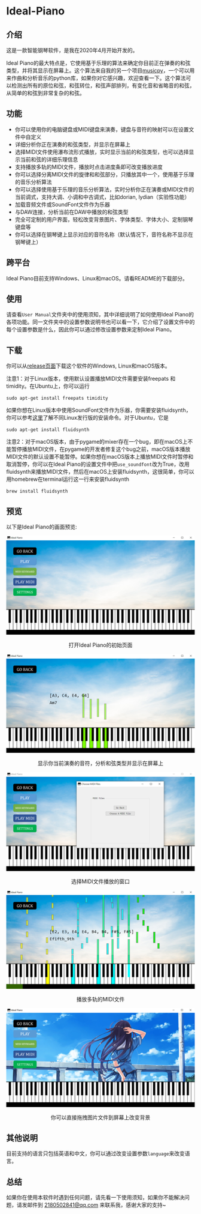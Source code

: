 # Ideal-Piano

## 介绍

这是一款智能钢琴软件，是我在2020年4月开始开发的。

Ideal Piano的最大特点是，它使用基于乐理的算法来确定你目前正在弹奏的和弦类型，并将其显示在屏幕上。这个算法来自我的另一个项目[musicpy](https://github.com/Rainbow-Dreamer/musicpy)，一个可以用来作曲和分析音乐的python库，如果你对它感兴趣，欢迎查看一下。这个算法可以检测出所有的原位和弦，和弦转位，和弦声部排列，有变化音和省略音的和弦，从简单的和弦到非常复杂的和弦。



## 功能

* 你可以使用你的电脑键盘或MIDI键盘来演奏，键盘与音符的映射可以在设置文件中自定义
* 详细分析你正在演奏的和弦类型，并显示在屏幕上
* 选择MIDI文件使用瀑布流形式播放，实时显示当前的和弦类型，也可以选择显示当前和弦的详细乐理信息
* 支持播放多轨的MIDI文件，播放时点击进度条即可改变播放进度
* 你可以选择分离MIDI文件的旋律和和弦部分，只播放其中一个，使用基于乐理的音乐分析算法
* 你可以选择使用基于乐理的音乐分析算法，实时分析你正在演奏或MIDI文件的当前调式，支持大调、小调和中古调式，比如dorian, lydian（实验性功能）
* 加载音频文件或SoundFont文件作为乐器
* 与DAW连接，分析当前在DAW中播放的和弦类型
* 完全可定制的用户界面，轻松改变背景图片、字体类型、字体大小、定制钢琴键盘等
* 你可以选择在钢琴键上显示对应的音符名称（默认情况下，音符名称不显示在钢琴键上）



## 跨平台

Ideal Piano目前支持Windows、Linux和macOS。请看README的下载部分。



## 使用

请查看`User Manual`文件夹中的使用须知，其中详细说明了如何使用Ideal Piano的各项功能。同一文件夹中的设置参数说明书也可以看一下，它介绍了设置文件中的每个设置参数是什么，因此你可以通过修改设置参数来定制Ideal Piano。



## 下载

你可以从[release页面](https://github.com/Rainbow-Dreamer/Ideal-Piano/releases/latest)下载这个软件的Windows, Linux和macOS版本。

注意1：对于Linux版本，使用默认设置播放MIDI文件需要安装freepats 和 timidity。在Ubuntu上，你可以运行

```
sudo apt-get install freepats timidity
```

如果你想在Linux版本中使用SoundFont文件作为乐器，你需要安装fluidsynth，你可以参考[这里](https://github.com/FluidSynth/fluidsynth/wiki/Download)了解不同Linux发行版的安装命令。对于Ubuntu，它是

```
sudo apt-get install fluidsynth
```

注意2：对于macOS版本，由于pygame的mixer存在一个bug，即在macOS上不能暂停播放MIDI文件，在pygame的开发者修复这个bug之前，macOS版本播放MIDI文件的默认设置不能暂停。如果你想在macOS版本上播放MIDI文件时暂停和取消暂停，你可以在Ideal Piano的设置文件中把`use_soundfont`改为True，改用fluidsynth来播放MIDI文件，然后在macOS上安装fluidsynth，这很简单，你可以用homebrew在terminal运行这一行来安装fluidsynth

```
brew install fluidsynth
```



## 预览

以下是Ideal Piano的画面预览:

![image](previews/1.jpg)

<p align="center">打开Ideal Piano的初始页面</p


![image](previews/2.jpg)

<p align="center">显示你当前演奏的音符，分析和弦类型并显示在屏幕上
</p


![image](previews/3.jpg)

<p align="center">选择MIDI文件播放的窗口</p


![image](previews/4.jpg)

<p align="center">播放多轨的MIDI文件</p


![image](previews/5.jpg)

<p align="center">你可以直接拖拽图片文件到屏幕上改变背景</p>



## 其他说明

目前支持的语言只包括英语和中文，你可以通过改变设置参数`language`来改变语言。



## 总结

如果你在使用本软件时遇到任何问题，请先看一下使用须知，如果你不能解决问题，请发邮件到 2180502841@qq.com 来联系我，感谢大家的支持~

